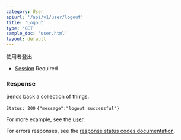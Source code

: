 ```yaml
---
category: User
apiurl: '/api/v1/user/logout'
title: 'Logout'
type: 'GET'
sample_doc: 'user.html'
layout: default
---
```


使用者登出
* [Session](#/authentication) Required

### Response

Sends back a collection of things.

```Status: 200```
```{"message":"logout successful"}```

For more example, see the [user](/doc/user.html).

For errors responses, see the [response status codes documentation](#/response-status-codes).
